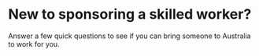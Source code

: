 # New to sponsoring a skilled worker?

Answer a few quick questions to see if you can bring someone to Australia to work for you.
